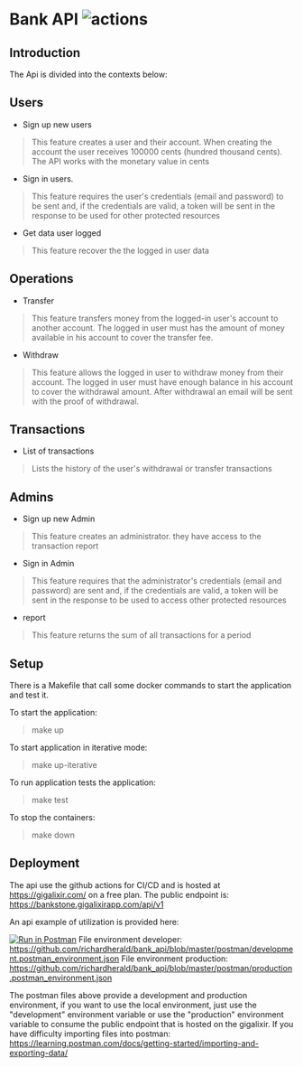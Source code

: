 
# Bank API ![actions](https://github.com/richardherald/bank_api/workflows/actions/badge.svg)

## Introduction

The Api is divided into the contexts below:

## Users

- Sign up new users
> This feature creates a user and their account. When creating the account the user receives 100000 cents (hundred thousand cents). The API works with the monetary value in cents
- Sign in users.
> This feature requires the user's credentials (email and password) to be sent and, if the credentials are valid, a token will be sent in the response to be used for other protected resources
- Get data user logged
> This feature recover the the logged in user data

## Operations

- Transfer
> This feature transfers money from the logged-in user's account to another account. The logged in user must has the amount of money available in his account to cover the transfer fee.
- Withdraw
> This feature allows the logged in user to withdraw money from their account. The logged in user must have enough balance in his account to cover the withdrawal amount. After withdrawal an email will be sent with the proof of withdrawal.

## Transactions

- List of transactions
> Lists the history of the user's withdrawal or transfer transactions

## Admins

- Sign up new Admin
> This feature creates an administrator. they have access to the transaction report
- Sign in Admin
> This feature requires that the administrator's credentials (email and password) are sent and, if the credentials are valid, a token will be sent in the response to be used to access other protected resources
- report
> This feature returns the sum of all transactions for a period

## Setup

There is a Makefile that call some docker commands to start the application and test it.

To start the application:
> make up

To start application in iterative mode:
> make up-iterative

To run application tests the application:
> make test

To stop the containers:
> make down

## Deployment

The api use the github actions for CI/CD and is hosted at https://gigalixir.com/ on a free plan.
The public endpoint is: https://bankstone.gigalixirapp.com/api/v1

An api example of utilization is provided here:

[![Run in Postman](https://run.pstmn.io/button.svg)](https://www.getpostman.com/collections/2323d1dbb11b538771e1)
File environment developer: https://github.com/richardherald/bank_api/blob/master/postman/development.postman_environment.json
File environment production: https://github.com/richardherald/bank_api/blob/master/postman/production.postman_environment.json

The postman files above provide a development and production environment, if you want to use the local environment, just use the "development" environment variable or use the "production" environment variable to consume the public endpoint that is hosted on the gigalixir. If you have difficulty importing files into postman: https://learning.postman.com/docs/getting-started/importing-and-exporting-data/
